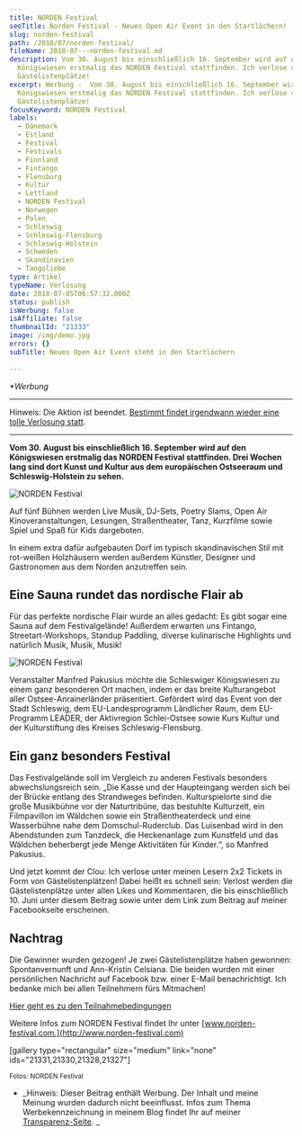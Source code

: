 ```yaml
---
title: NORDEN Festival
seoTitle: Norden Festival - Neues Open Air Event in den Startlöchern!
slug: norden-festival
path: /2018/07/norden-festival/
fileName: 2018-07---norden-festival.md
description: Vom 30. August bis einschließlich 16. September wird auf den
  Königswiesen erstmalig das NORDEN Festival stattfinden. Ich verlose 4
  Gästelistenplätze!
excerpt: Werbung -  Vom 30. August bis einschließlich 16. September wird auf den
  Königswiesen erstmalig das NORDEN Festival stattfinden. Ich verlose 4
  Gästelistenplätze!
focusKeyword: NORDEN Festival
labels:
  - Dänemark
  - Estland
  - Festival
  - Festivals
  - Finnland
  - Fintango
  - Flensburg
  - Kultur
  - Lettland
  - NORDEN Festival
  - Norwegen
  - Polen
  - Schleswig
  - Schleswig-Flensburg
  - Schleswig-Holstein
  - Schweden
  - Skandinavien
  - Tangoliebe
type: Artikel
typeName: Verlosung
date: 2018-07-05T06:57:32.000Z
status: publish
isWerbung: false
isAffiliate: false
thumbnailId: "21333"
image: /img/demo.jpg
errors: {}
subTitle: Neues Open Air Event steht in den Startlöchern
  
---
```


_\*Werbung_

<hr />

Hinweis: Die Aktion ist beendet.
[Bestimmt findet irgendwann wieder eine tolle Verlosung statt](/tag/verlosung/).

<hr />

**Vom 30. August bis einschließlich 16. September wird auf den Königswiesen
erstmalig das NORDEN Festival stattfinden. Drei Wochen lang sind dort Kunst und
Kultur aus dem europäischen Ostseeraum und Schleswig-Holstein zu sehen.**

![NORDEN Festival](http://cardamonchai.com/wp-content/uploads/2018/07/Fintango-Duo-promo-by-Antti-Sepponen-400x267.jpeg "Das Fintango Duo Antti Sepponen")

Auf fünf Bühnen werden Live Musik, DJ-Sets, Poetry Slams, Open Air
Kinoveranstaltungen, Lesungen, Straßentheater, Tanz, Kurzfilme sowie Spiel und
Spaß für Kids dargeboten.

In einem extra dafür aufgebauten Dorf im typisch skandinavischen Stil mit
rot-weißen Holzhäusern werden außerdem Künstler, Designer und Gastronomen aus
dem Norden anzutreffen sein.

## Eine Sauna rundet das nordische Flair ab

Für das perfekte nordische Flair wurde an alles gedacht: Es gibt sogar eine
Sauna auf dem Festivalgelände! Außerdem erwarten uns Fintango,
Streetart-Workshops, Standup Paddling, diverse kulinarische Highlights und
natürlich Musik, Musik, Musik!

![NORDEN Festival](http://cardamonchai.com/wp-content/uploads/2018/07/Urban-Art-Workshop-Vandkant-400x560.jpeg "Urban Art Workshop Vandkant")

Veranstalter Manfred Pakusius möchte die Schleswiger Königswiesen zu einem ganz
besonderen Ort machen, indem er das breite Kulturangebot aller
Ostsee-Anrainerländer präsentiert. Gefördert wird das Event von der Stadt
Schleswig, dem EU-Landesprogramm Ländlicher Raum, dem EU-Programm LEADER, der
Aktivregion Schlei-Ostsee sowie Kurs Kultur und der Kulturstiftung des Kreises
Schleswig-Flensburg.

## Ein ganz besonders Festival

Das Festivalgelände soll im Vergleich zu anderen Festivals besonders
abwechslungsreich sein. „Die Kasse und der Haupteingang werden sich bei der
Brücke entlang des Strandweges befinden. Kulturspielorte sind die große
Musikbühne vor der Naturtribüne, das bestuhlte Kulturzelt, ein Filmpavillon im
Wäldchen sowie ein Straßentheaterdeck und eine Wasserbühne nahe dem
Domschul-Ruderclub. Das Luisenbad wird in den Abendstunden zum Tanzdeck, die
Heckenanlage zum Kunstfeld und das Wäldchen beherbergt jede Menge Aktivitäten
für Kinder.“, so Manfred Pakusius.

Und jetzt kommt der Clou: Ich verlose unter meinen Lesern 2x2 Tickets in Form
von Gästelistenplätzen! Dabei heißt es schnell sein: Verlost werden die
Gästelistenplätze unter allen Likes und Kommentaren, die bis einschließlich 10.
Juni unter diesem Beitrag sowie unter dem Link zum Beitrag auf meiner
Facebookseite erscheinen.

## Nachtrag

Die Gewinner wurden gezogen! Je zwei Gästelistenplätze haben gewonnen:
Spontanvernunft und Ann-Kristin Celsiana. Die beiden wurden mit einer
persönlichen Nachricht auf Facebook bzw. einer E-Mail benachrichtigt. Ich
bedanke mich bei allen Teilnehmern fürs Mitmachen!

[Hier geht es zu den Teilnahmebedingungen](/datenschutz/teilnahmebedingungen/)

Weitere Infos zum NORDEN Festival findet Ihr unter
[www.norden-festival.com.](http://www.norden-festival.com)

[gallery type="rectangular" size="medium" link="none"
ids="21331,21330,21328,21327"]

<small>Fotos: NORDEN Festival</small>

- _Hinweis: Dieser Beitrag enthält Werbung. Der Inhalt und meine Meinung wurden
  dadurch nicht beeinflusst. Infos zum Thema Werbekennzeichnung in meinem Blog
  findet Ihr auf meiner [Transparenz-Seite](/werbung/). _

  